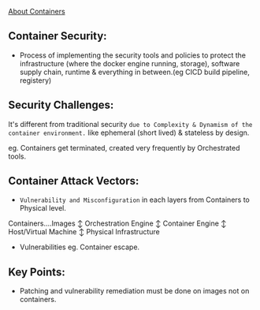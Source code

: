 [About Containers](https://github.com/IOxCyber/CyberWeb-Concepts/blob/main/Docker101/Docker-Theory.md#2-docker-containers-running-instance-of-a-docker-image)

## Container Security:
- Process of implementing the security tools and policies to protect the infrastructure (where the docker engine running, storage), software supply chain, runtime & everything in between.(eg CICD build pipeline, registery)


## Security Challenges:
It's different from traditional security `due to Complexity & Dynamism of the container environment.` like ephemeral (short lived) & stateless by design.

eg. Containers get terminated, created very frequently by Orchestrated tools.

## Container Attack Vectors:
- `Vulnerability and Misconfiguration` in each layers from Containers to Physical level.

Containers....Images
       ↕️
Orchestration Engine
       ↕️
Container Engine 
       ↕️
Host/Virtual Machine
       ↕️
Physical Infrastructure

- Vulnerabilities eg. Container escape.

## Key Points:
- Patching and vulnerability remediation must be done on images not on containers.







